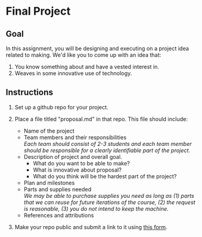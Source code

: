 # Final Project

## Goal

In this assignment, you will be designing and executing on a project idea related to making. We'd like you to come up with an idea that: 

1. You know something about and have a vested interest in.
2. Weaves in some innovative use of technology.


## Instructions

1. Set up a github repo for your project.

2. Place a file titled "proposal.md" in that repo. This file should include:

	* Name of the project
	* Team members and their responsibilities  
			*Each team should consist of 2-3 students and each team member should be responsible for a clearly identifiable part of the project.*
	* Description of project and overall goal.
		- What do you want to be able to make?
        - What is innovative about proposal?
        - What do you think will be the hardest part of the project?
    * Plan and milestones
    * Parts and supplies needed  
    		*We may be able to purchase supplies you need as long as (1) parts that we can reuse for future iterations of the course, (2) the request is reasonable, (3) you do not intend to keep the machine.*
    * References and attributions

3. Make your repo public and submit a link to it using [this form](https://forms.gle/3LCJN94kYFB2bcHo8).